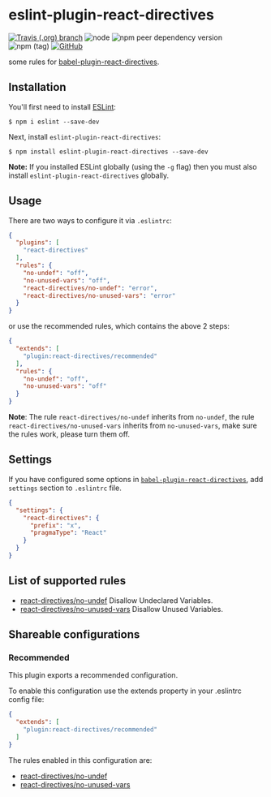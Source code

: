 # eslint-plugin-react-directives

[![Travis (.org) branch](https://img.shields.io/travis/peakchen90/eslint-plugin-react-directives/master.svg)](https://travis-ci.org/peakchen90/eslint-plugin-react-directives)
![node](https://img.shields.io/node/v/eslint-plugin-react-directives.svg)
![npm peer dependency version](https://img.shields.io/npm/dependency-version/eslint-plugin-react-directives/peer/eslint.svg)
![npm (tag)](https://img.shields.io/npm/v/eslint-plugin-react-directives.svg)
[![GitHub](https://img.shields.io/github/license/mashape/apistatus.svg)](https://github.com/peakchen90/eslint-plugin-react-directives/blob/master/LICENSE)


some rules for [babel-plugin-react-directives](https://github.com/peakchen90/babel-plugin-react-directives).

## Installation

You'll first need to install [ESLint](http://eslint.org):

```
$ npm i eslint --save-dev
```

Next, install `eslint-plugin-react-directives`:

```
$ npm install eslint-plugin-react-directives --save-dev
```

**Note:** If you installed ESLint globally (using the `-g` flag) then you must also install `eslint-plugin-react-directives` globally.

## Usage

There are two ways to configure it via `.eslintrc`:

```json
{
  "plugins": [
    "react-directives"
  ],
  "rules": {
    "no-undef": "off",
    "no-unused-vars": "off",
    "react-directives/no-undef": "error",
    "react-directives/no-unused-vars": "error"
  }
}
```

or use the recommended rules, which contains the above 2 steps:

```json
{
  "extends": [
    "plugin:react-directives/recommended"
  ],
  "rules": {
    "no-undef": "off",
    "no-unused-vars": "off"
  }
}
```

**Note**: The rule `react-directives/no-undef` inherits from `no-undef`, the rule `react-directives/no-unused-vars` inherits from `no-unused-vars`, make sure the rules work, please turn them off.

## Settings

If you have configured some options in [`babel-plugin-react-directives`](https://github.com/peakchen90/babel-plugin-react-directives#options), add `settings` section to `.eslintrc` file.

```json
{
  "settings": {
    "react-directives": {
      "prefix": "x",
      "pragmaType": "React"
    }
  }
}
```

## List of supported rules

* [react-directives/no-undef](./docs/rules/no-undef.md) Disallow Undeclared Variables.
* [react-directives/no-unused-vars](./docs/rules/no-unused-vars.md) Disallow Unused Variables.


## Shareable configurations

### Recommended
This plugin exports a recommended configuration.

To enable this configuration use the extends property in your .eslintrc config file:

```json
{
  "extends": [
    "plugin:react-directives/recommended"
  ]
}
```

The rules enabled in this configuration are:

* [react-directives/no-undef](./docs/rules/no-undef.md)
* [react-directives/no-unused-vars](./docs/rules/no-unused-vars.md)
